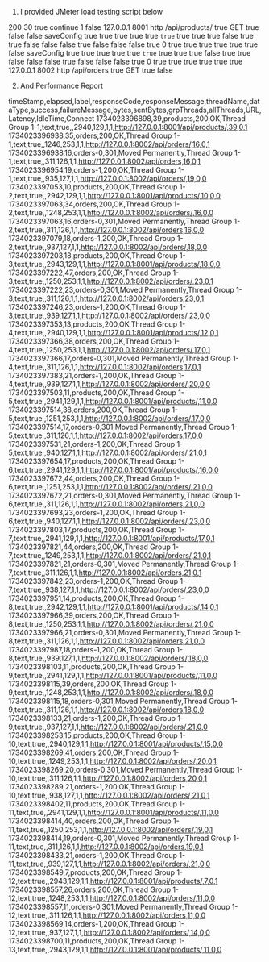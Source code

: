 1. I provided JMeter load testing script below

<?xml version="1.0" encoding="UTF-8"?>
<jmeterTestPlan version="1.2" properties="5.0" jmeter="5.6.3">
  <hashTree>
    <TestPlan guiclass="TestPlanGui" testclass="TestPlan" testname="Test">
      <elementProp name="TestPlan.user_defined_variables" elementType="Arguments" guiclass="ArgumentsPanel" testclass="Arguments" testname="User Defined Variables">
        <collectionProp name="Arguments.arguments"/>
      </elementProp>
    </TestPlan>
    <hashTree>
      <ThreadGroup guiclass="ThreadGroupGui" testclass="ThreadGroup" testname="Thread Group">
        <intProp name="ThreadGroup.num_threads">200</intProp>
        <intProp name="ThreadGroup.ramp_time">30</intProp>
        <boolProp name="ThreadGroup.same_user_on_next_iteration">true</boolProp>
        <stringProp name="ThreadGroup.on_sample_error">continue</stringProp>
        <elementProp name="ThreadGroup.main_controller" elementType="LoopController" guiclass="LoopControlPanel" testclass="LoopController" testname="Loop Controller">
          <stringProp name="LoopController.loops">1</stringProp>
          <boolProp name="LoopController.continue_forever">false</boolProp>
        </elementProp>
      </ThreadGroup>
      <hashTree>
        <HTTPSamplerProxy guiclass="HttpTestSampleGui" testclass="HTTPSamplerProxy" testname="products">
          <stringProp name="HTTPSampler.domain">127.0.0.1</stringProp>
          <stringProp name="HTTPSampler.port">8001</stringProp>
          <stringProp name="HTTPSampler.protocol">http</stringProp>
          <stringProp name="HTTPSampler.path">/api/products/</stringProp>
          <boolProp name="HTTPSampler.follow_redirects">true</boolProp>
          <stringProp name="HTTPSampler.method">GET</stringProp>
          <boolProp name="HTTPSampler.use_keepalive">true</boolProp>
          <boolProp name="HTTPSampler.postBodyRaw">false</boolProp>
          <elementProp name="HTTPsampler.Arguments" elementType="Arguments" guiclass="HTTPArgumentsPanel" testclass="Arguments" testname="User Defined Variables">
            <collectionProp name="Arguments.arguments"/>
          </elementProp>
        </HTTPSamplerProxy>
        <hashTree/>
        <ResultCollector guiclass="ViewResultsFullVisualizer" testclass="ResultCollector" testname="View Results Tree">
          <boolProp name="ResultCollector.error_logging">false</boolProp>
          <objProp>
            <name>saveConfig</name>
            <value class="SampleSaveConfiguration">
              <time>true</time>
              <latency>true</latency>
              <timestamp>true</timestamp>
              <success>true</success>
              <label>true</label>
              <code>true</code>
              <message>true</message>
              <threadName>true</threadName>
              <dataType>true</dataType>
              <encoding>false</encoding>
              <assertions>true</assertions>
              <subresults>true</subresults>
              <responseData>false</responseData>
              <samplerData>false</samplerData>
              <xml>false</xml>
              <fieldNames>true</fieldNames>
              <responseHeaders>false</responseHeaders>
              <requestHeaders>false</requestHeaders>
              <responseDataOnError>false</responseDataOnError>
              <saveAssertionResultsFailureMessage>true</saveAssertionResultsFailureMessage>
              <assertionsResultsToSave>0</assertionsResultsToSave>
              <bytes>true</bytes>
              <sentBytes>true</sentBytes>
              <url>true</url>
              <threadCounts>true</threadCounts>
              <idleTime>true</idleTime>
              <connectTime>true</connectTime>
            </value>
          </objProp>
          <stringProp name="filename"></stringProp>
        </ResultCollector>
        <hashTree/>
        <ResultCollector guiclass="SummaryReport" testclass="ResultCollector" testname="Summary Report">
          <boolProp name="ResultCollector.error_logging">false</boolProp>
          <objProp>
            <name>saveConfig</name>
            <value class="SampleSaveConfiguration">
              <time>true</time>
              <latency>true</latency>
              <timestamp>true</timestamp>
              <success>true</success>
              <label>true</label>
              <code>true</code>
              <message>true</message>
              <threadName>true</threadName>
              <dataType>true</dataType>
              <encoding>false</encoding>
              <assertions>true</assertions>
              <subresults>true</subresults>
              <responseData>false</responseData>
              <samplerData>false</samplerData>
              <xml>false</xml>
              <fieldNames>true</fieldNames>
              <responseHeaders>false</responseHeaders>
              <requestHeaders>false</requestHeaders>
              <responseDataOnError>false</responseDataOnError>
              <saveAssertionResultsFailureMessage>true</saveAssertionResultsFailureMessage>
              <assertionsResultsToSave>0</assertionsResultsToSave>
              <bytes>true</bytes>
              <sentBytes>true</sentBytes>
              <url>true</url>
              <threadCounts>true</threadCounts>
              <idleTime>true</idleTime>
              <connectTime>true</connectTime>
            </value>
          </objProp>
          <stringProp name="filename"></stringProp>
        </ResultCollector>
        <hashTree/>
        <HTTPSamplerProxy guiclass="HttpTestSampleGui" testclass="HTTPSamplerProxy" testname="orders">
          <stringProp name="HTTPSampler.domain">127.0.0.1</stringProp>
          <stringProp name="HTTPSampler.port">8002</stringProp>
          <stringProp name="HTTPSampler.protocol">http</stringProp>
          <stringProp name="HTTPSampler.path">/api/orders</stringProp>
          <boolProp name="HTTPSampler.follow_redirects">true</boolProp>
          <stringProp name="HTTPSampler.method">GET</stringProp>
          <boolProp name="HTTPSampler.use_keepalive">true</boolProp>
          <boolProp name="HTTPSampler.postBodyRaw">false</boolProp>
          <elementProp name="HTTPsampler.Arguments" elementType="Arguments" guiclass="HTTPArgumentsPanel" testclass="Arguments" testname="User Defined Variables">
            <collectionProp name="Arguments.arguments"/>
          </elementProp>
        </HTTPSamplerProxy>
        <hashTree/>
      </hashTree>
    </hashTree>
  </hashTree>
</jmeterTestPlan>


2. And Performance Report

timeStamp,elapsed,label,responseCode,responseMessage,threadName,dataType,success,failureMessage,bytes,sentBytes,grpThreads,allThreads,URL,Latency,IdleTime,Connect
1734023396898,39,products,200,OK,Thread Group 1-1,text,true,,2940,129,1,1,http://127.0.0.1:8001/api/products/,39,0,1
1734023396938,35,orders,200,OK,Thread Group 1-1,text,true,,1246,253,1,1,http://127.0.0.1:8002/api/orders/,16,0,1
1734023396938,16,orders-0,301,Moved Permanently,Thread Group 1-1,text,true,,311,126,1,1,http://127.0.0.1:8002/api/orders,16,0,1
1734023396954,19,orders-1,200,OK,Thread Group 1-1,text,true,,935,127,1,1,http://127.0.0.1:8002/api/orders/,19,0,0
1734023397053,10,products,200,OK,Thread Group 1-2,text,true,,2942,129,1,1,http://127.0.0.1:8001/api/products/,10,0,0
1734023397063,34,orders,200,OK,Thread Group 1-2,text,true,,1248,253,1,1,http://127.0.0.1:8002/api/orders/,16,0,0
1734023397063,16,orders-0,301,Moved Permanently,Thread Group 1-2,text,true,,311,126,1,1,http://127.0.0.1:8002/api/orders,16,0,0
1734023397079,18,orders-1,200,OK,Thread Group 1-2,text,true,,937,127,1,1,http://127.0.0.1:8002/api/orders/,18,0,0
1734023397203,18,products,200,OK,Thread Group 1-3,text,true,,2943,129,1,1,http://127.0.0.1:8001/api/products/,18,0,0
1734023397222,47,orders,200,OK,Thread Group 1-3,text,true,,1250,253,1,1,http://127.0.0.1:8002/api/orders/,23,0,1
1734023397222,23,orders-0,301,Moved Permanently,Thread Group 1-3,text,true,,311,126,1,1,http://127.0.0.1:8002/api/orders,23,0,1
1734023397246,23,orders-1,200,OK,Thread Group 1-3,text,true,,939,127,1,1,http://127.0.0.1:8002/api/orders/,23,0,0
1734023397353,13,products,200,OK,Thread Group 1-4,text,true,,2940,129,1,1,http://127.0.0.1:8001/api/products/,12,0,1
1734023397366,38,orders,200,OK,Thread Group 1-4,text,true,,1250,253,1,1,http://127.0.0.1:8002/api/orders/,17,0,1
1734023397366,17,orders-0,301,Moved Permanently,Thread Group 1-4,text,true,,311,126,1,1,http://127.0.0.1:8002/api/orders,17,0,1
1734023397383,21,orders-1,200,OK,Thread Group 1-4,text,true,,939,127,1,1,http://127.0.0.1:8002/api/orders/,20,0,0
1734023397503,11,products,200,OK,Thread Group 1-5,text,true,,2941,129,1,1,http://127.0.0.1:8001/api/products/,11,0,0
1734023397514,38,orders,200,OK,Thread Group 1-5,text,true,,1251,253,1,1,http://127.0.0.1:8002/api/orders/,17,0,0
1734023397514,17,orders-0,301,Moved Permanently,Thread Group 1-5,text,true,,311,126,1,1,http://127.0.0.1:8002/api/orders,17,0,0
1734023397531,21,orders-1,200,OK,Thread Group 1-5,text,true,,940,127,1,1,http://127.0.0.1:8002/api/orders/,21,0,1
1734023397654,17,products,200,OK,Thread Group 1-6,text,true,,2941,129,1,1,http://127.0.0.1:8001/api/products/,16,0,0
1734023397672,44,orders,200,OK,Thread Group 1-6,text,true,,1251,253,1,1,http://127.0.0.1:8002/api/orders/,21,0,0
1734023397672,21,orders-0,301,Moved Permanently,Thread Group 1-6,text,true,,311,126,1,1,http://127.0.0.1:8002/api/orders,21,0,0
1734023397693,23,orders-1,200,OK,Thread Group 1-6,text,true,,940,127,1,1,http://127.0.0.1:8002/api/orders/,23,0,0
1734023397803,17,products,200,OK,Thread Group 1-7,text,true,,2941,129,1,1,http://127.0.0.1:8001/api/products/,17,0,1
1734023397821,44,orders,200,OK,Thread Group 1-7,text,true,,1249,253,1,1,http://127.0.0.1:8002/api/orders/,21,0,1
1734023397821,21,orders-0,301,Moved Permanently,Thread Group 1-7,text,true,,311,126,1,1,http://127.0.0.1:8002/api/orders,21,0,1
1734023397842,23,orders-1,200,OK,Thread Group 1-7,text,true,,938,127,1,1,http://127.0.0.1:8002/api/orders/,23,0,0
1734023397951,14,products,200,OK,Thread Group 1-8,text,true,,2942,129,1,1,http://127.0.0.1:8001/api/products/,14,0,1
1734023397966,39,orders,200,OK,Thread Group 1-8,text,true,,1250,253,1,1,http://127.0.0.1:8002/api/orders/,21,0,0
1734023397966,21,orders-0,301,Moved Permanently,Thread Group 1-8,text,true,,311,126,1,1,http://127.0.0.1:8002/api/orders,21,0,0
1734023397987,18,orders-1,200,OK,Thread Group 1-8,text,true,,939,127,1,1,http://127.0.0.1:8002/api/orders/,18,0,0
1734023398103,11,products,200,OK,Thread Group 1-9,text,true,,2941,129,1,1,http://127.0.0.1:8001/api/products/,11,0,0
1734023398115,39,orders,200,OK,Thread Group 1-9,text,true,,1248,253,1,1,http://127.0.0.1:8002/api/orders/,18,0,0
1734023398115,18,orders-0,301,Moved Permanently,Thread Group 1-9,text,true,,311,126,1,1,http://127.0.0.1:8002/api/orders,18,0,0
1734023398133,21,orders-1,200,OK,Thread Group 1-9,text,true,,937,127,1,1,http://127.0.0.1:8002/api/orders/,21,0,0
1734023398253,15,products,200,OK,Thread Group 1-10,text,true,,2940,129,1,1,http://127.0.0.1:8001/api/products/,15,0,0
1734023398269,41,orders,200,OK,Thread Group 1-10,text,true,,1249,253,1,1,http://127.0.0.1:8002/api/orders/,20,0,1
1734023398269,20,orders-0,301,Moved Permanently,Thread Group 1-10,text,true,,311,126,1,1,http://127.0.0.1:8002/api/orders,20,0,1
1734023398289,21,orders-1,200,OK,Thread Group 1-10,text,true,,938,127,1,1,http://127.0.0.1:8002/api/orders/,21,0,1
1734023398402,11,products,200,OK,Thread Group 1-11,text,true,,2941,129,1,1,http://127.0.0.1:8001/api/products/,11,0,0
1734023398414,40,orders,200,OK,Thread Group 1-11,text,true,,1250,253,1,1,http://127.0.0.1:8002/api/orders/,19,0,1
1734023398414,19,orders-0,301,Moved Permanently,Thread Group 1-11,text,true,,311,126,1,1,http://127.0.0.1:8002/api/orders,19,0,1
1734023398433,21,orders-1,200,OK,Thread Group 1-11,text,true,,939,127,1,1,http://127.0.0.1:8002/api/orders/,21,0,0
1734023398549,7,products,200,OK,Thread Group 1-12,text,true,,2943,129,1,1,http://127.0.0.1:8001/api/products/,7,0,1
1734023398557,26,orders,200,OK,Thread Group 1-12,text,true,,1248,253,1,1,http://127.0.0.1:8002/api/orders/,11,0,0
1734023398557,11,orders-0,301,Moved Permanently,Thread Group 1-12,text,true,,311,126,1,1,http://127.0.0.1:8002/api/orders,11,0,0
1734023398569,14,orders-1,200,OK,Thread Group 1-12,text,true,,937,127,1,1,http://127.0.0.1:8002/api/orders/,14,0,0
1734023398700,11,products,200,OK,Thread Group 1-13,text,true,,2943,129,1,1,http://127.0.0.1:8001/api/products/,11,0,0